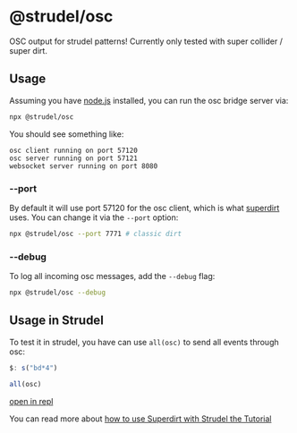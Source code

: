# @strudel/osc

OSC output for strudel patterns! Currently only tested with super collider / super dirt.

## Usage

Assuming you have [node.js](https://nodejs.org/) installed, you can run the osc bridge server via:

```sh
npx @strudel/osc
```

You should see something like:

```log
osc client running on port 57120
osc server running on port 57121
websocket server running on port 8080
```

### --port

By default it will use port 57120 for the osc client, which is what [superdirt](https://github.com/musikinformatik/SuperDirt) uses. You can change it via the `--port` option:

```sh
npx @strudel/osc --port 7771 # classic dirt
```

### --debug

To log all incoming osc messages, add the `--debug` flag:

```sh
npx @strudel/osc --debug
```

## Usage in Strudel

To test it in strudel, you have can use `all(osc)` to send all events through osc:

```js
$: s("bd*4")

all(osc)
```

[open in repl](https://strudel.cc/#JDogcygiYmQqNCIpCgphbGwob3NjKQ%3D%3D)

You can read more about [how to use Superdirt with Strudel the Tutorial](https://strudel.cc/learn/input-output/#superdirt-api)
